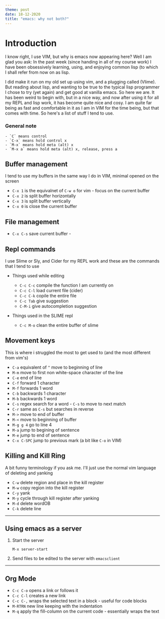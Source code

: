 ```yaml
---
theme: post
date: 18-12-2020
title: "emacs: why not both?"
---
```


# Introduction

I know right, I use VIM, but why is emacs now appearing here? Well I am glad you
ask: In the past week (since handing in all of my course work) I have been
obsessively learning, using, and enjoying common lisp (to which I shall refer
from now on as lisp.

I did make it run on my old set up using vim, and a plugging called (Vlime).
But reading about lisp, and wanting to be true to the typical lisp programmer I
chose to try (yet again) and get good at vanilla emacs. So here we are. It has
been weird to begin with, but in a nice way, and now after using it for all my
REPL and lisp work, it has become quite nice and cosy. I am quite far being as
fast and comfortable in it as I am in VIM for the time being, but that comes
with time. So here's a list of stuff I tend to use.

### General note

    - `C` means control
    - `C-x` means hold control x
    - `M-x` means hold meta (alt) x
    - `M-x a` means hold meta (alt) x, release, press a

## Buffer management

I tend to use my buffers in the same way I do in VIM, minimal opened on the
screen

   - `C-x 1` is the equivalnet of `C-w o` for vim - focus on the current buffer
   - `C-x 2` is split buffer horizontally
   - `C-x 3` is split buffer vertically
   - `C-x 0` is close the current buffer   

## File management

   - `C-x C-s` save current buffer -

## Repl commands

I use Slime or Sly, and Cider for my REPL work and these are the commands that I
tend to use

- Things used while editing
  - `C-c C-c` compile the function I am currently on
  - `C-c C-l` load current file (cider)
  - `C-c C-k` copile the entire file
  - `C-c Tab` give suggestion
  - `C-M-i` give autocompletion suggestion

- Things used in the SLIME repl
  - `C-c M-o` clean the entire buffer of slime

## Movement keys

This is where i struggled the most to get used to (and the most different from
vim's)

- `C-a` equivalent of `^` move to beginning of line
- `M-m` move to first non white-space character of the line
- `C-e` end of line
- `C-f` forward 1 character
- `M-f` forwards 1 word
- `C-b` backwards 1 character
- `M-b` backwards 1 word
- `C-s` regex search for a word - `C-s` to move to next match
- `C-r` same as `C-s` but searches in reverse
- `M->` move to end of buffer
- `M-<` move to beginning of buffer
- `M-g g 4` go to line 4
- `M-a` jump to begining of sentence
- `M-e` jump to end of sentence
- `C-x C-SPC` jump to previous mark (a bit like `C-o` in VIM)

## Killing and Kill Ring

A bit funny terminology if you ask me. I'll just use the normal vim language of
deleting and yanking

- `C-w` delete region and place in the kill register
- `M-w` copy region into the kill register
- `C-y` yank
- `M-y` cycle through kill register after yanking
- `M-d` delete wordOB
- `C-k` delete line

---

## Using emacs as a server

1. Start the server

   `M-x server-start`

2. Send files to be edited to the server with `emacsclient`

---

## Org Mode 

- `C-c C-o` opens a link or follows it
- `C-c C-l` creates a new link
- `C-c C-,` wraps the selected text in a block - useful for code blocks
- `M-RTRN` new line keeping with the indentation
- `M-q` apply the fill-column on the current code - essentially wraps the text



